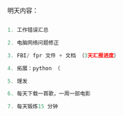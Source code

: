明天内容：

```python

1. 工作错误汇总

2. 电脑网络问题修正

3. FBI/ fpr 文件 + 文档 （3天汇报进度）

4. 拓展：python （

5. 理发

6. 每天下载一首歌，一周一部电影

7. 每天锻炼15 分钟
```

